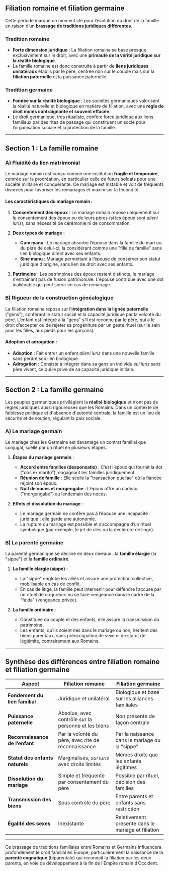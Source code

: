 ## Filiation romaine et filiation germaine

Cette période marque un moment clé pour l’évolution du droit de la famille en raison d’un **brassage de traditions juridiques différentes**.

### Tradition romaine
- **Forte dimension juridique** : La filiation romaine se base presque exclusivement sur le droit, avec une **primauté de la vérité juridique sur la réalité biologique**. 
- La famille romaine est donc construite à partir de **liens juridiques unilatéraux** établis par le père, centrée non sur le couple mais sur la **filiation paternelle** et la puissance paternelle.

### Tradition germaine
- **Fondée sur la réalité biologique** : Les sociétés germaniques valorisent la réalité naturelle et biologique en matière de filiation, avec une **règle de droit moins contraignante et souvent effacée**.
- Le droit germanique, très ritualiste, confère force juridique aux liens familiaux par des rites de passage qui constituent un socle pour l’organisation sociale et la protection de la famille.

---

## Section 1 : La famille romaine

### A) Fluidité du lien matrimonial

Le mariage romain est conçu comme une institution **fragile et temporaire**, centrée sur la procréation, en particulier celle de futurs soldats pour une société militaire et conquérante. Ce mariage est instable et voit de fréquents divorces pour favoriser les remariages et maximiser la fécondité.

#### Les caractéristiques du mariage romain :

1. **Consentement des époux** : Le mariage romain repose uniquement sur le consentement des époux ou de leurs pères (si les époux sont _alieni iuris_), sans nécessité de cérémonie ni de consommation.
   
2. **Deux types de mariage** :
   - **Cum manu** : Le mariage absorbe l’épouse dans la famille du mari ou du père de celui-ci, la considérant comme une "fille de famille" sans lien biologique direct avec ses enfants.
   - **Sine manu** : Mariage permettant à l’épouse de conserver son statut juridique d'origine, sans lien de droit avec ses enfants.

3. **Patrimoine** : Les patrimoines des époux restent distincts, le mariage n’entraînant pas de fusion patrimoniale. L’épouse contribue avec une dot inaliénable qui peut servir en cas de remariage.

### B) Rigueur de la construction généalogique

La filiation romaine repose sur l’**intégration dans la lignée paternelle** ("gens"), conférant le statut social et la capacité juridique par la volonté du père. L’enfant est intégré à la "gens" s’il est reconnu par le père, qui a le droit d’accepter ou de rejeter sa progéniture par un geste rituel (sur le sein pour les filles, aux pieds pour les garçons).

#### Adoption et adrogation :
- **Adoption** : Fait entrer un enfant _alieni iuris_ dans une nouvelle famille sans perdre son lien biologique.
- **Adrogation** : Consiste à intégrer dans sa gens un individu _sui iuris_ sans père vivant, ce qui le prive de sa capacité juridique initiale.

---

## Section 2 : La famille germaine

Les peuples germaniques privilégient la **réalité biologique** et n’ont pas de règles juridiques aussi rigoureuses que les Romains. Dans un contexte de faiblesse politique et d'absence d'autorité centrale, la famille est un lieu de sécurité et de soutien, régulant la paix sociale.

### A) Le mariage germain

Le mariage chez les Germains est davantage un contrat familial que conjugal, scellé par un rituel en plusieurs étapes.

1. **Étapes du mariage germain** :
   - **Accord entre familles (desponsatio)** : C’est l’époux qui fournit la dot ("dos ex marito"), engageant les familles juridiquement.
   - **Réunion de famille** : Elle scelle la "transaction puellae" où la fiancée rejoint son époux.
   - **Nuit de noces et morgengabe** : L’époux offre un cadeau ("morgengabe") au lendemain des noces.

2. **Effets et dissolution du mariage** :
   - Le mariage germain ne confère pas à l’épouse une incapacité juridique ; elle garde une autonomie.
   - La rupture du mariage est possible et s’accompagne d’un rituel symbolique (par exemple, le jet de clés ou la déchirure de linge).
   
### B) La parenté germaine

La parenté germanique se décline en deux niveaux : la **famille élargie** (la "sippe") et la **famille ordinaire**.

1. **La famille élargie (sippe)** :
   - La "sippe" englobe les alliés et assure une protection collective, mobilisable en cas de conflit.
   - En cas de litige, la famille peut intervenir pour défendre l’accusé par un rituel de co-jureurs ou se faire vengeance dans le cadre de la "faida" (vengeance privée).
   
2. **La famille ordinaire** :
   - Constituée du couple et des enfants, elle assure la transmission du patrimoine.
   - Les enfants, qu’ils soient nés dans le mariage ou non, héritent des biens parentaux, sans préoccupation de sexe ni de statut de légitimité, contrairement aux Romains.

---

## Synthèse des différences entre filiation romaine et filiation germaine

| Aspect                         | Filiation romaine                                    | Filiation germaine                               |
|--------------------------------|-----------------------------------------------------|--------------------------------------------------|
| **Fondement du lien familial** | Juridique et unilatéral                             | Biologique et basé sur les alliances familiales  |
| **Puissance paternelle**       | Absolue, avec contrôle sur la personne et les biens | Non présente de façon centrale                   |
| **Reconnaissance de l’enfant** | Par la volonté du père, avec rite de reconnaissance | Par la naissance dans le mariage ou la "sippe"   |
| **Statut des enfants naturels**| Marginalisés, _sui iuris_ avec droits limités       | Mêmes droits que les enfants légitimes           |
| **Dissolution du mariage**     | Simple et fréquente par consentement du père        | Possible par rituel, décision des familles       |
| **Transmission des biens**     | Sous contrôle du père                               | Entre parents et enfants sans restriction        |
| **Égalité des sexes**          | Inexistante                                        | Relativement présente dans le mariage et filiation|

---

Ce brassage de traditions familiales entre Romains et Germains influencera profondément le droit familial en Europe, particulièrement la naissance de la **parenté cognatique** (biparentale) qui reconnaît la filiation par les deux parents, en voie de développement à la fin de l’Empire romain d’Occident.